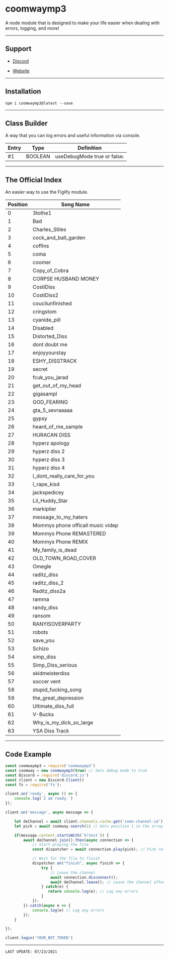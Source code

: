 # coomwaymp3
A node module that is designed to make your life easier when dealing with errors, logging, and more!

---

## Support

* [Discord](https://hyperz.dev/discord)

* [Website](https://support.hyperz.dev/)

---

## Installation

`npm i coomwaymp3@latest --save`

---

## Class Builder

A way that you can log errors and useful information via console.

| Entry        | Type | Definition | 
|----------------|---------------|---------------|
| #1   | BOOLEAN  | useDebugMode true or false.

---

## The Official Index

An easier way to use the Figlify module.

| Position        | Song Name | 
|----------------|---------------|
| 0   | 3tothe1
| 1   | Bad
| 2   | Charles_Stiles
| 3   | cock_and_ball_garden
| 4   | coffins
| 5   | coma
| 6   | coomer
| 7   | Copy_of_Cobra
| 8   | CORPSE HUSBAND MONEY
| 9   | CostiDiss
| 10   | CostiDiss2
| 11   | coucilunfinished
| 12   | cringstom
| 13   | cyanide_pill
| 14   | Disabled
| 15   | Distorted_Diss
| 16   | dont doubt me
| 17   | enjoyyourstay
| 18   | ESHY_DISSTRACK
| 19   | secret
| 20   | fcuk_you_jarad
| 21   | get_out_of_my_head
| 22   | gigasampl
| 23   | GOD_FEARING
| 24   | gta_5_sevraaaaa
| 25   | gypsy
| 26   | heard_of_me_sample
| 27   | HURACAN DISS
| 28   | hyperz apology
| 29   | hyperz diss 2
| 30   | hyperz diss 3
| 31   | hyperz diss 4
| 32   | I_dont_really_care_for_you
| 33   | I_rape_kisd
| 34   | jackspedicey
| 35   | Lil_Huddy_Star
| 36   | markiplier
| 37   | message_to_my_haters
| 38   | Mommys phone officall music videp
| 39   | Mommys Phone REMASTERED
| 40   | Mommys Phone REMIX
| 41   | My_family_is_dead
| 42   | OLD_TOWN_ROAD_COVER
| 43   | Omegle
| 44   | raditz_diss
| 45   | raditz_diss_2
| 46   | Raditz_diss2a
| 47   | ramma
| 48   | randy_diss
| 49   | ransom
| 50   | RANYISOVERPARTY
| 51   | robots
| 52   | save_you
| 53   | Schizo
| 54   | simp_diss
| 55   | Simp_Diss_serious
| 56   | skidmeisterdiss
| 57   | soccer vent
| 58   | stupid_fucking_song
| 59   | the_great_depression
| 60   | Ultimate_diss_full
| 61   | V-Bucks
| 62   | Why_is_my_dick_so_large
| 63   | YSA Diss Track

---

## Code Example

```js
const coomwaymp3 = require('coomwaymp3')
const coomway = new coomwaymp3(true) // Sets debug mode to true
const Discord = require('discord.js')
const client = new Discord.Client()
const fs = require('fs');

client.on('ready', async () => {
    console.log(`I am ready.`)
});

client.on('message', async message => {

    let deChannel = await client.channels.cache.get('some-channel-id') // Get a voice channel to join and play audio
    let pick = await coomway.search(1) // Gets position 1 in the array of songs (second listed in array)

    if(message.content.startsWith(`h!test`)) {
        await deChannel.join().then(async connection => {
            // Start playing the file
            const dispatcher = await connection.play(pick); // Pick returns a link to an audio file via cdn.hyperz.dev

            // Wait for the file to finish
            dispatcher.on("finish", async finish => {
                try {
                    // Leave the channel
                    await connection.disconnect();
                    await deChannel.leave(); // Leave the channel after the audio is done playing
                } catch(e) {
                   return console.log(e); // Log any errors
                }
            });
        }).catch(async e => {
            console.log(e) // Log any errors
        });
    }

});

client.login('YOUR_BOT_TOKEN')
```

---

`LAST UPDATE: 07/23/2021`
